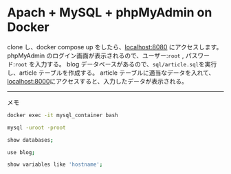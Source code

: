 # Apach + MySQL + phpMyAdmin on Docker

clone し、docker compose up をしたら、[localhost:8080](localhost:8080) にアクセスします。
phpMyAdmin のログイン画面が表示されるので、ユーザー:`root` , パスワード:`root` を入力する。
blog データベースがあるので、`sql/article.sql`を実行し、article テーブルを作成する。
article テーブルに適当なデータを入れて、[localhost:8000](localhost:8000)にアクセスすると、入力したデータが表示される。

---

メモ

```sh
docker exec -it mysql_container bash

mysql -uroot -proot

show databases;

use blog;

show variables like 'hostname';
```
